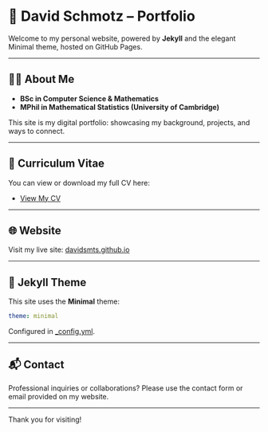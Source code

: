 # 🚀 David Schmotz – Portfolio

Welcome to my personal website, powered by **Jekyll** and the elegant Minimal theme, hosted on GitHub Pages.

---

## 👨‍💻 About Me

- **BSc in Computer Science & Mathematics**
- **MPhil in Mathematical Statistics (University of Cambridge)**

This site is my digital portfolio: showcasing my background, projects, and ways to connect.

---

## 📄 Curriculum Vitae

You can view or download my full CV here:

- [View My CV](./CV-long.pdf)

---

## 🌐 Website

Visit my live site: [davidsmts.github.io](https://davidsmts.github.io/)

---

## 🎨 Jekyll Theme

This site uses the **Minimal** theme:
```yaml
theme: minimal
```
Configured in [_config.yml](./_config.yml).

---

## 📬 Contact

Professional inquiries or collaborations? Please use the contact form or email provided on my website.

---

Thank you for visiting!